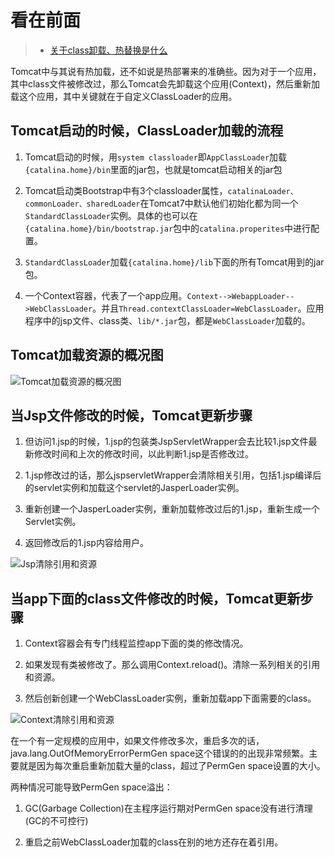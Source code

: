 看在前面
====

> * <a href="https://github.com/DemoTransfer/Java-Guide/blob/master/java/interview/JVM/JVM%E5%86%85%E5%AD%98%E7%AE%A1%E7%90%86/%E5%85%B3%E4%BA%8Eclass%E5%8D%B8%E8%BD%BD%E3%80%81%E7%83%AD%E6%9B%BF%E6%8D%A2%E6%98%AF%E4%BB%80%E4%B9%88.md">关于class卸载、热替换是什么</a>

Tomcat中与其说有热加载，还不如说是热部署来的准确些。因为对于一个应用，其中class文件被修改过，那么Tomcat会先卸载这个应用(Context)，然后重新加载这个应用，其中关键就在于自定义ClassLoader的应用。

Tomcat启动的时候，ClassLoader加载的流程
------

1. Tomcat启动的时候，用```system classloader```即```AppClassLoader```加载```{catalina.home}/bin```里面的jar包，也就是tomcat启动相关的jar包

2. Tomcat启动类Bootstrap中有3个classloader属性，```catalinaLoader、commonLoader、sharedLoader```在Tomcat7中默认他们初始化都为同一个```StandardClassLoader```实例。具体的也可以在```{catalina.home}/bin/bootstrap.jar```包中的```catalina.properites```中进行配置。

3. ```StandardClassLoader```加载```{catalina.home}/lib```下面的所有Tomcat用到的jar包。

4. 一个Context容器，代表了一个app应用。```Context-->WebappLoader-->WebClassLoader```。并且```Thread.contextClassLoader=WebClassLoader```。应用程序中的jsp文件、class类、```lib/*.jar```包，都是```WebClassLoader```加载的。

Tomcat加载资源的概况图
------

![Tomcat加载资源的概况图](https://github.com/DemoTransfer/Java-Guide/blob/master/java/web%20server/tomcat/picture/loadprocess.jpg)

当Jsp文件修改的时候，Tomcat更新步骤
------

1. 但访问1.jsp的时候，1.jsp的包装类JspServletWrapper会去比较1.jsp文件最新修改时间和上次的修改时间，以此判断1.jsp是否修改过。

2. 1.jsp修改过的话，那么jspservletWrapper会清除相关引用，包括1.jsp编译后的servlet实例和加载这个servlet的JasperLoader实例。

3. 重新创建一个JasperLoader实例，重新加载修改过后的1.jsp，重新生成一个Servlet实例。

4. 返回修改后的1.jsp内容给用户。

![Jsp清除引用和资源](https://github.com/DemoTransfer/Java-Guide/blob/master/java/web%20server/tomcat/picture/jsp_unload.jpg)

当app下面的class文件修改的时候，Tomcat更新步骤
------

1. Context容器会有专门线程监控app下面的类的修改情况。

2. 如果发现有类被修改了。那么调用Context.reload()。清除一系列相关的引用和资源。

3. 然后创新创建一个WebClassLoader实例，重新加载app下面需要的class。

![Context清除引用和资源 ](https://github.com/DemoTransfer/Java-Guide/blob/master/java/web%20server/tomcat/picture/servlet_unload.jpg)

在一个有一定规模的应用中，如果文件修改多次，重启多次的话，java.lang.OutOfMemoryErrorPermGen space这个错误的的出现非常频繁。主要就是因为每次重启重新加载大量的class，超过了PermGen space设置的大小。

两种情况可能导致PermGen space溢出：

1. GC(Garbage Collection)在主程序运行期对PermGen space没有进行清理(GC的不可控行)

2. 重启之前WebClassLoader加载的class在别的地方还存在着引用。










